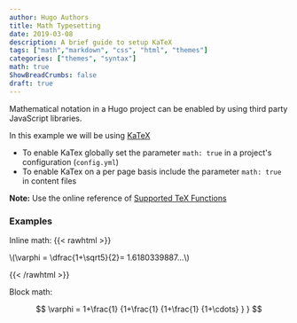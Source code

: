 ```yaml
---
author: Hugo Authors
title: Math Typesetting
date: 2019-03-08
description: A brief guide to setup KaTeX
tags: ["math","markdown", "css", "html", "themes"]
categories: ["themes", "syntax"]
math: true
ShowBreadCrumbs: false
draft: true
---
```


Mathematical notation in a Hugo project can be enabled by using third party JavaScript libraries.

<!--more-->

In this example we will be using [KaTeX](https://katex.org/)

-   To enable KaTex globally set the parameter `math: true` in a project's configuration (`config.yml`)
-   To enable KaTex on a per page basis include the parameter `math: true` in content files

**Note:** Use the online reference of [Supported TeX Functions](https://katex.org/docs/supported.html)

### Examples

Inline math:
{{< rawhtml >}}

<p>
\(\varphi = \dfrac{1+\sqrt5}{2}= 1.6180339887…\)
</p>

{{< /rawhtml >}}

Block math:

$$
 \varphi = 1+\frac{1} {1+\frac{1} {1+\frac{1} {1+\cdots} } }
$$
